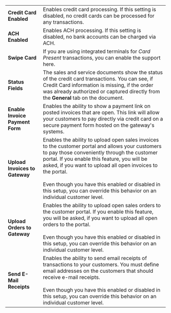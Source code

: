 |                                 |                                                                                                                                |
|---------------------------------|--------------------------------------------------------------------------------------------------------------------------------|
| **Credit Card Enabled**         | Enables credit card processing. If this setting is disabled, no credit cards can be processed for any transactions.            |
| **ACH Enabled**                 | Enables ACH processing. If this setting is disabled, no bank accounts can be charged via ACH.                                  |
| **Swipe Card**                  | If you are using integrated terminals for *Card Present* transactions, you can enable the support here.                        |
| **Status Fields**               | The sales and service documents show the status of the credit card transactions. You can see, if Credit Card information is missing, if the order was already authorized or captured directly from the **General** tab on the document. |
| **Enable Invoice Payment Form** | Enables the ability to show a payment link on posted invoices that are open. This link will allow your customers to pay directly via credit card on a secure payment form hosted on the gateway's systems. |
| **Upload Invoices to Gateway**  | Enables the ability to upload open sales invoices to the customer portal and allows your customers to pay those conveniently through the customer portal. If you enable this feature, you will be asked, if you want to upload all open invoices to the portal.<br><br>Even though you have this enabled or disabled in this setup, you can override this behavior on an individual customer level. |
| **Upload Orders to Gateway**   | Enables the ability to upload open sales orders to the customer portal. If you enable this feature, you will be asked, if you want to upload all open orders to the portal.<br><br>Even though you have this enabled or disabled in this setup, you can override this behavior on an individual customer level. |
| **Send E-Mail Receipts**        | Enables the ability to send email receipts of transactions to your customers. You must define email addresses on the customers that should receive e-mail receipts.<br><br>Even though you have this enabled or disabled in this setup, you can override this behavior on an individual customer level.
